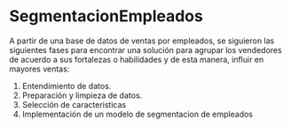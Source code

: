 # SegmentacionEmpleados
A partir de una base de datos de ventas por empleados, se siguieron las siguientes fases para encontrar una solución para agrupar los vendedores de acuerdo a sus fortalezas o habilidades y de esta manera, influir en mayores ventas:

1. Entendimiento de datos.
2. Preparación y limpieza de datos.
3. Selección de caracteristicas
4. Implementación de un modelo de segmentacion de empleados
